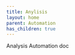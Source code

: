 ```yaml
---
title: Anylisis
layout: home
parent: Automation
has_children: true
---
```


Analysis Automation doc
